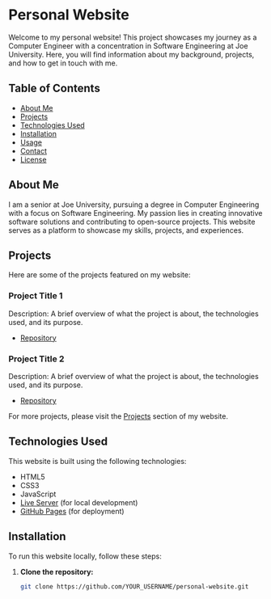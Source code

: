 # Personal Website

Welcome to my personal website! This project showcases my journey as a Computer Engineer with a concentration in Software Engineering at Joe University. Here, you will find information about my background, projects, and how to get in touch with me.

## Table of Contents

- [About Me](#about-me)
- [Projects](#projects)
- [Technologies Used](#technologies-used)
- [Installation](#installation)
- [Usage](#usage)
- [Contact](#contact)
- [License](#license)

## About Me

I am a senior at Joe University, pursuing a degree in Computer Engineering with a focus on Software Engineering. My passion lies in creating innovative software solutions and contributing to open-source projects. This website serves as a platform to showcase my skills, projects, and experiences.

## Projects

Here are some of the projects featured on my website:

### Project Title 1
Description: A brief overview of what the project is about, the technologies used, and its purpose.
- [Repository](https://github.com/YOUR_USERNAME/project-title-1)

### Project Title 2
Description: A brief overview of what the project is about, the technologies used, and its purpose.
- [Repository](https://github.com/YOUR_USERNAME/project-title-2)

For more projects, please visit the [Projects](#projects) section of my website.

## Technologies Used

This website is built using the following technologies:

- HTML5
- CSS3
- JavaScript
- [Live Server](https://marketplace.visualstudio.com/items?itemName=ritwickdey.LiveServer) (for local development)
- [GitHub Pages](https://pages.github.com/) (for deployment)

## Installation

To run this website locally, follow these steps:

1. **Clone the repository:**
   ```bash
   git clone https://github.com/YOUR_USERNAME/personal-website.git
